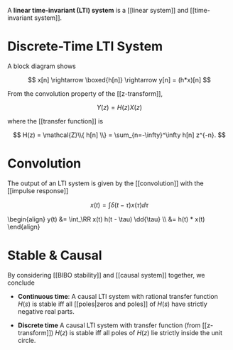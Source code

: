 A **linear time-invariant (LTI) system** is a [[linear system]] and [[time-invariant system]].


# Discrete-Time LTI System

A block diagram shows

$$
x[n] \rightarrow \boxed{h[n]} \rightarrow y[n] = (h*x)[n]
$$

From the convolution property of the [[z-transform]],

$$
Y(z) = H(z)X(z)
$$

where the [[transfer function]] is 

$$
H(z) = \mathcal{Z}\\{ h[n] \\} = \sum_{n=-\infty}^\infty h[n] z^{-n}.
$$


# Convolution

The output of an LTI system is given by the [[convolution]] with the [[impulse response]]

$$
x(t) = \int \delta(t - \tau) x(\tau) \dd{\tau}
$$

\begin{align}
y(t) &= \int_\RR x(t) h(t - \tau) \dd{\tau} \\\\
&= h(t) * x(t)
\end{align}

# Stable & Causal

By considering [[BIBO stability]] and [[causal system]] together, we conclude


* **Continuous time**: A causal LTI system with rational transfer function $H(s)$ is stable iff all [[poles|zeros and poles]] of $H(s)$ have strictly negative real parts.

* **Discrete time** A causal LTI system with transfer function (from [[z-transform]]) $H(z)$ is stable iff all poles of $H(z)$ lie strictly inside the unit circle.